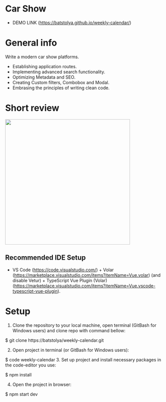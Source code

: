 # Car Show

- DEMO LINK (https://batstolya.github.io/weekly-calendar/)

# General info

Write a modern car show platforms.

- Establishing application routes.
- Implementing advanced search functionality.
- Optimizing Metadata and SEO.
- Creating Custom filters, Combobox and Modal.
- Embrasing the principles of writing clean code.

# Short review

<div style="display: flex;">
  <img src="https://github.com/mo-beridze/CarShow/blob/main/public/CarHub.gif" width="400">
</div>

## Recommended IDE Setup

- VS Code (https://code.visualstudio.com/) + Volar (https://marketplace.visualstudio.com/items?itemName=Vue.volar) (and disable Vetur) + TypeScript Vue Plugin (Volar) (https://marketplace.visualstudio.com/items?itemName=Vue.vscode-typescript-vue-plugin).

# Setup

1. Clone the repository to your local machine, open terminal (GitBash for Windows users) and clone repo with command bellow:

$ git clone https://batstolya/weekly-calendar.git

2. Open project in terminal (or GitBash for Windows users):

$ code weekly-calendar 3. Set up project and install necessary packages in the code-editor you use:

$ npm install

4. Open the project in browser:

$ npm start dev
